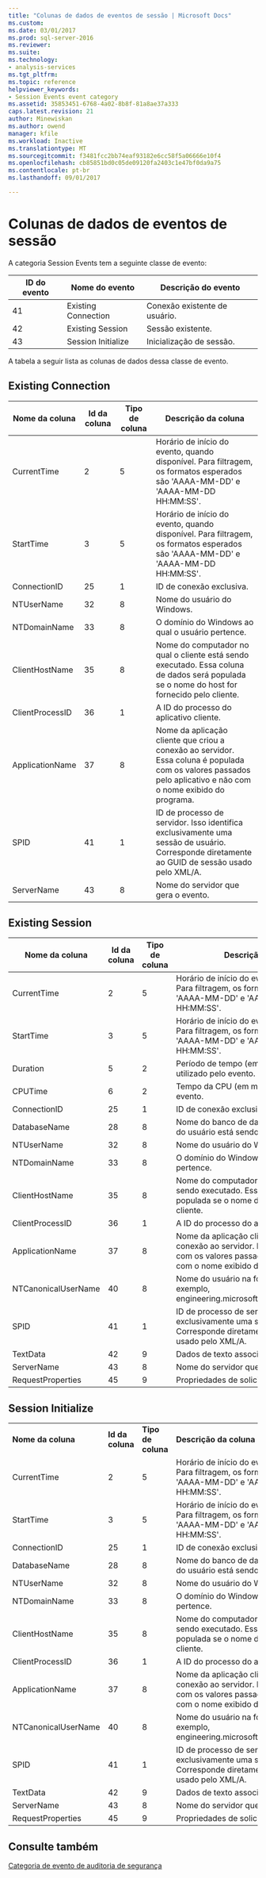 ```yaml
---
title: "Colunas de dados de eventos de sessão | Microsoft Docs"
ms.custom: 
ms.date: 03/01/2017
ms.prod: sql-server-2016
ms.reviewer: 
ms.suite: 
ms.technology:
- analysis-services
ms.tgt_pltfrm: 
ms.topic: reference
helpviewer_keywords:
- Session Events event category
ms.assetid: 35853451-6768-4a02-8b8f-81a8ae37a333
caps.latest.revision: 21
author: Minewiskan
ms.author: owend
manager: kfile
ms.workload: Inactive
ms.translationtype: MT
ms.sourcegitcommit: f3481fcc2bb74eaf93182e6cc58f5a06666e10f4
ms.openlocfilehash: cb85851bd0c05de09120fa2403c1e47bf0da9a75
ms.contentlocale: pt-br
ms.lasthandoff: 09/01/2017

---
```

# <a name="session-events-data-columns"></a>Colunas de dados de eventos de sessão
  A categoria Session Events tem a seguinte classe de evento:  
  
|**ID do evento**|**Nome do evento**|**Descrição do evento**|  
|------------------|--------------------|---------------------------|  
|41|Existing Connection|Conexão existente de usuário.|  
|42|Existing Session|Sessão existente.|  
|43|Session Initialize|Inicialização de sessão.|  
  
 A tabela a seguir lista as colunas de dados dessa classe de evento.  
  
## <a name="existing-connection"></a>Existing Connection  
  
|**Nome da coluna**|**Id da coluna**|**Tipo de coluna**|**Descrição da coluna**|  
|---------------------|-------------------|---------------------|----------------------------|  
|CurrentTime|2|5|Horário de início do evento, quando disponível. Para filtragem, os formatos esperados são 'AAAA-MM-DD' e 'AAAA-MM-DD HH:MM:SS'.|  
|StartTime|3|5|Horário de início do evento, quando disponível. Para filtragem, os formatos esperados são 'AAAA-MM-DD' e 'AAAA-MM-DD HH:MM:SS'.|  
|ConnectionID|25|1|ID de conexão exclusiva.|  
|NTUserName|32|8|Nome do usuário do Windows.|  
|NTDomainName|33|8|O domínio do Windows ao qual o usuário pertence.|  
|ClientHostName|35|8|Nome do computador no qual o cliente está sendo executado. Essa coluna de dados será populada se o nome do host for fornecido pelo cliente.|  
|ClientProcessID|36|1|A ID do processo do aplicativo cliente.|  
|ApplicationName|37|8|Nome da aplicação cliente que criou a conexão ao servidor. Essa coluna é populada com os valores passados pelo aplicativo e não com o nome exibido do programa.|  
|SPID|41|1|ID de processo de servidor. Isso identifica exclusivamente uma sessão de usuário. Corresponde diretamente ao GUID de sessão usado pelo XML/A.|  
|ServerName|43|8|Nome do servidor que gera o evento.|  
  
## <a name="existing-session"></a>Existing Session  
  
|**Nome da coluna**|**Id da coluna**|**Tipo de coluna**|**Descrição da coluna**|  
|---------------------|-------------------|---------------------|----------------------------|  
|CurrentTime|2|5|Horário de início do evento, quando disponível. Para filtragem, os formatos esperados são 'AAAA-MM-DD' e 'AAAA-MM-DD HH:MM:SS'.|  
|StartTime|3|5|Horário de início do evento, quando disponível. Para filtragem, os formatos esperados são 'AAAA-MM-DD' e 'AAAA-MM-DD HH:MM:SS'.|  
|Duration|5|2|Período de tempo (em milissegundos) utilizado pelo evento.|  
|CPUTime|6|2|Tempo da CPU (em milissegundos) usado pelo evento.|  
|ConnectionID|25|1|ID de conexão exclusiva.|  
|DatabaseName|28|8|Nome do banco de dados no qual a instrução do usuário está sendo executada.|  
|NTUserName|32|8|Nome do usuário do Windows.|  
|NTDomainName|33|8|O domínio do Windows ao qual o usuário pertence.|  
|ClientHostName|35|8|Nome do computador no qual o cliente está sendo executado. Essa coluna de dados será populada se o nome do host for fornecido pelo cliente.|  
|ClientProcessID|36|1|A ID do processo do aplicativo cliente.|  
|ApplicationName|37|8|Nome da aplicação cliente que criou a conexão ao servidor. Essa coluna é populada com os valores passados pelo aplicativo e não com o nome exibido do programa.|  
|NTCanonicalUserName|40|8|Nome do usuário na forma canônica. Por exemplo, engineering.microsoft.com/software/someone.|  
|SPID|41|1|ID de processo de servidor. Isso identifica exclusivamente uma sessão de usuário. Corresponde diretamente ao GUID de sessão usado pelo XML/A.|  
|TextData|42|9|Dados de texto associados ao evento.|  
|ServerName|43|8|Nome do servidor que gera o evento.|  
|RequestProperties|45|9|Propriedades de solicitação XMLA|  
  
## <a name="session-initialize"></a>Session Initialize  
  
|||||  
|-|-|-|-|  
|**Nome da coluna**|**Id da coluna**|**Tipo de coluna**|**Descrição da coluna**|  
|CurrentTime|2|5|Horário de início do evento, quando disponível. Para filtragem, os formatos esperados são 'AAAA-MM-DD' e 'AAAA-MM-DD HH:MM:SS'.|  
|StartTime|3|5|Horário de início do evento, quando disponível. Para filtragem, os formatos esperados são 'AAAA-MM-DD' e 'AAAA-MM-DD HH:MM:SS'.|  
|ConnectionID|25|1|ID de conexão exclusiva.|  
|DatabaseName|28|8|Nome do banco de dados no qual a instrução do usuário está sendo executada.|  
|NTUserName|32|8|Nome do usuário do Windows.|  
|NTDomainName|33|8|O domínio do Windows ao qual o usuário pertence.|  
|ClientHostName|35|8|Nome do computador no qual o cliente está sendo executado. Essa coluna de dados será populada se o nome do host for fornecido pelo cliente.|  
|ClientProcessID|36|1|A ID do processo do aplicativo cliente.|  
|ApplicationName|37|8|Nome da aplicação cliente que criou a conexão ao servidor. Essa coluna é populada com os valores passados pelo aplicativo e não com o nome exibido do programa.|  
|NTCanonicalUserName|40|8|Nome do usuário na forma canônica. Por exemplo, engineering.microsoft.com/software/someone.|  
|SPID|41|1|ID de processo de servidor. Isso identifica exclusivamente uma sessão de usuário. Corresponde diretamente ao GUID de sessão usado pelo XML/A.|  
|TextData|42|9|Dados de texto associados ao evento.|  
|ServerName|43|8|Nome do servidor que gera o evento.|  
|RequestProperties|45|9|Propriedades de solicitação XMLA|  
  
## <a name="see-also"></a>Consulte também  
 [Categoria de evento de auditoria de segurança](../../analysis-services/trace-events/security-audit-event-category.md)  
  
  


